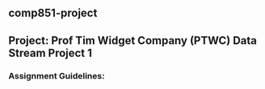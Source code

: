 ## comp851-project
## Project: Prof Tim Widget Company (PTWC) Data Stream Project 1
### Assignment Guidelines:
